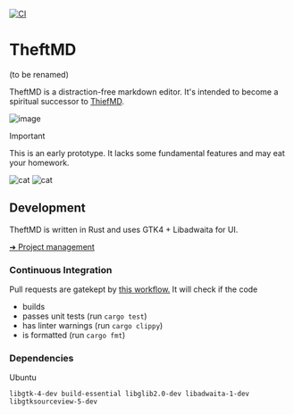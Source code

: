 [![CI](https://github.com/sevonj/theftmd/actions/workflows/ci.yml/badge.svg)](https://github.com/sevonj/theftmd/actions/workflows/ci.yml)

# TheftMD

(to be renamed)

TheftMD is a distraction-free markdown editor. It's intended to become a spiritual successor to [ThiefMD](https://github.com/kmwallio/ThiefMD/).

![image](https://github.com/user-attachments/assets/0cbf3ec6-edc6-414c-ae0d-5cf0804e26b5)

> [!IMPORTANT]  
> This is an early prototype. It lacks some fundamental features and may eat your homework.
> 
![cat](https://github.com/user-attachments/assets/aaa7b417-5e2f-4a87-ad9b-aa29591d6bcd)
![cat](https://github.com/user-attachments/assets/eae2e847-a4c3-4cbf-a829-03480cdb266b)


## Development

TheftMD is written in Rust and uses GTK4 + Libadwaita for UI.

[➜ Project management](https://github.com/users/sevonj/projects/20)

### Continuous Integration

Pull requests are gatekept by [this workflow.](https://github.com/sevonj/theftmd/blob/master/.github/workflows/rust.yml) It will check if the code

- builds
- passes unit tests (run `cargo test`)
- has linter warnings (run `cargo clippy`)
- is formatted (run `cargo fmt`)

### Dependencies

Ubuntu

```
libgtk-4-dev build-essential libglib2.0-dev libadwaita-1-dev libgtksourceview-5-dev
```

